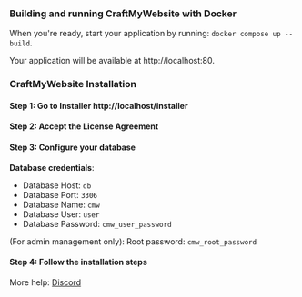 ### Building and running CraftMyWebsite with Docker

When you're ready, start your application by running:
`docker compose up --build`.

Your application will be available at http://localhost:80.

### CraftMyWebsite Installation

#### Step 1: Go to Installer http://localhost/installer

#### Step 2: Accept the License Agreement

#### Step 3: Configure your database

**Database credentials**:

- Database Host: `db`
- Database Port: `3306`
- Database Name: `cmw`
- Database User: `user`
- Database Password: `cmw_user_password`

(For admin management only): Root password: `cmw_root_password`

#### Step 4: Follow the installation steps

More help: [Discord](https://craftmywebsite.fr/discord)
